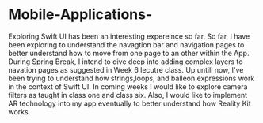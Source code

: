 # Mobile-Applications-
Exploring Swift UI has been an interesting expereince so far. So far, I have been exploring to understand the navagtion bar and navigation pages to better understand how to move from one page to an other within the App. During Spring Break, I intend to dive deep into adding complex layers to navation pages as suggested in Week 6 lecutre class. Up untill now, I've been trying to understand how strings,loops, and balleon expressions work in the context of Swift UI. In coming weeks I would like to explore camera filters as taught in class one and class six. Also, I would like to implement AR technology into my app eventually to better understand how Reality Kit works.
